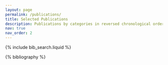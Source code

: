 ```yaml
---
layout: page
permalink: /publications/
title: Selected Publications
description: Publications by categories in reversed chronological order. For the full list, please check the Google Scholar profile.
nav: true
nav_order: 2
---
```


<!-- _pages/publications.md -->

<!-- Bibsearch Feature -->

{% include bib_search.liquid %}

<div class="publications">

{% bibliography %}

</div>
